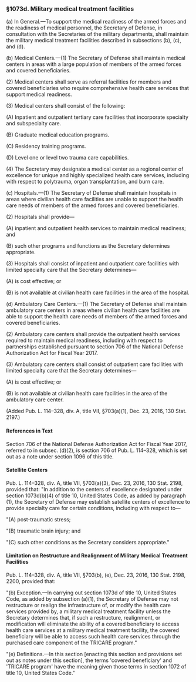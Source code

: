 ### §1073d. Military medical treatment facilities ###

(a) In General.—To support the medical readiness of the armed forces and the readiness of medical personnel, the Secretary of Defense, in consultation with the Secretaries of the military departments, shall maintain the military medical treatment facilities described in subsections (b), (c), and (d).

(b) Medical Centers.—(1) The Secretary of Defense shall maintain medical centers in areas with a large population of members of the armed forces and covered beneficiaries.

(2) Medical centers shall serve as referral facilities for members and covered beneficiaries who require comprehensive health care services that support medical readiness.

(3) Medical centers shall consist of the following:

(A) Inpatient and outpatient tertiary care facilities that incorporate specialty and subspecialty care.

(B) Graduate medical education programs.

(C) Residency training programs.

(D) Level one or level two trauma care capabilities.

(4) The Secretary may designate a medical center as a regional center of excellence for unique and highly specialized health care services, including with respect to polytrauma, organ transplantation, and burn care.

(c) Hospitals.—(1) The Secretary of Defense shall maintain hospitals in areas where civilian health care facilities are unable to support the health care needs of members of the armed forces and covered beneficiaries.

(2) Hospitals shall provide—

(A) inpatient and outpatient health services to maintain medical readiness; and

(B) such other programs and functions as the Secretary determines appropriate.

(3) Hospitals shall consist of inpatient and outpatient care facilities with limited specialty care that the Secretary determines—

(A) is cost effective; or

(B) is not available at civilian health care facilities in the area of the hospital.

(d) Ambulatory Care Centers.—(1) The Secretary of Defense shall maintain ambulatory care centers in areas where civilian health care facilities are able to support the health care needs of members of the armed forces and covered beneficiaries.

(2) Ambulatory care centers shall provide the outpatient health services required to maintain medical readiness, including with respect to partnerships established pursuant to section 706 of the National Defense Authorization Act for Fiscal Year 2017.

(3) Ambulatory care centers shall consist of outpatient care facilities with limited specialty care that the Secretary determines—

(A) is cost effective; or

(B) is not available at civilian health care facilities in the area of the ambulatory care center.

(Added Pub. L. 114–328, div. A, title VII, §703(a)(1), Dec. 23, 2016, 130 Stat. 2197.)

#### References in Text ####

Section 706 of the National Defense Authorization Act for Fiscal Year 2017, referred to in subsec. (d)(2), is section 706 of Pub. L. 114–328, which is set out as a note under section 1096 of this title.

#### Satellite Centers ####

Pub. L. 114–328, div. A, title VII, §703(a)(3), Dec. 23, 2016, 130 Stat. 2198, provided that: "In addition to the centers of excellence designated under section 1073d(b)(4) of title 10, United States Code, as added by paragraph (1), the Secretary of Defense may establish satellite centers of excellence to provide specialty care for certain conditions, including with respect to—

"(A) post-traumatic stress;

"(B) traumatic brain injury; and

"(C) such other conditions as the Secretary considers appropriate."

#### Limitation on Restructure and Realignment of Military Medical Treatment Facilities ####

Pub. L. 114–328, div. A, title VII, §703(b), (e), Dec. 23, 2016, 130 Stat. 2198, 2200, provided that:

"(b) Exception.—In carrying out section 1073d of title 10, United States Code, as added by subsection (a)(1), the Secretary of Defense may not restructure or realign the infrastructure of, or modify the health care services provided by, a military medical treatment facility unless the Secretary determines that, if such a restructure, realignment, or modification will eliminate the ability of a covered beneficiary to access health care services at a military medical treatment facility, the covered beneficiary will be able to access such health care services through the purchased care component of the TRICARE program."

"(e) Definitions.—In this section [enacting this section and provisions set out as notes under this section], the terms 'covered beneficiary' and 'TRICARE program' have the meaning given those terms in section 1072 of title 10, United States Code."